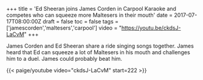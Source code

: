 +++
title = 'Ed Sheeran joins James Corden in Carpool Karaoke and competes who can squeeze more Maltesers in their mouth'
date = 2017-07-17T08:00:00Z
draft = false
toc = false
tags = ['jamescorden','maltesers','carpool']
video = "https://youtu.be/ckdsJ-LaCvM"
+++

James Corden and Ed Sheeran share a ride singing songs together. James heard that Ed can squeeze a lot of Maltesers in his mouth and challenges him to a duel. James could probably beat him.

{{< paige/youtube video="ckdsJ-LaCvM" start=222 >}}